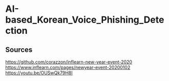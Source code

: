 # AI-based_Korean_Voice_Phishing_Detection
## Sources

https://github.com/corazzon/inflearn-new-year-event-2020
https://www.inflearn.com/pages/newyear-event-20200102
https://youtu.be/OUSwQk79H8I
